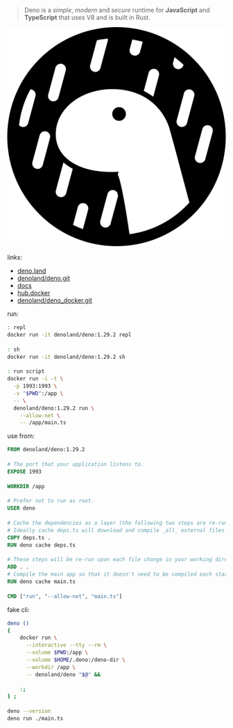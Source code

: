 
[deno.land]: https://deno.land
[denoland/deno.git]: https://github.com/denoland/deno.git
[docs]: https://deno.land/manual
[hub.docker]: https://hub.docker.com/r/denoland/deno
[denoland/deno_docker.git]: https://github.com/denoland/deno_docker.git

[pic-logo-repo]: https://deno.land/logo.svg
[pic-logo]: ./logo.svg

> Deno is a *simple*, *modern* and *secure*
>  runtime for **JavaScript** and **TypeScript**
>  that uses V8 and is built in Rust.
> 

![deno logo][pic-logo]

links: 

- [deno.land]
- [denoland/deno.git]
- [docs]
- [hub.docker]
- [denoland/deno_docker.git]

run: 

~~~ sh
: repl
docker run -it denoland/deno:1.29.2 repl

: sh
docker run -it denoland/deno:1.29.2 sh

: run script
docker run -i -t \
  -p 1993:1993 \
  -v "$PWD":/app \
  -- \
  denoland/deno:1.29.2 run \
    --allow-net \
    -- /app/main.ts
~~~

use from: 

~~~ dockerfile
FROM denoland/deno:1.29.2

# The port that your application listens to.
EXPOSE 1993

WORKDIR /app

# Prefer not to run as root.
USER deno

# Cache the dependencies as a layer (the following two steps are re-run only when deps.ts is modified).
# Ideally cache deps.ts will download and compile _all_ external files used in main.ts.
COPY deps.ts .
RUN deno cache deps.ts

# These steps will be re-run upon each file change in your working directory:
ADD . .
# Compile the main app so that it doesn't need to be compiled each startup/entry.
RUN deno cache main.ts

CMD ["run", "--allow-net", "main.ts"]
~~~

fake cli: 

~~~ sh
deno ()
{
    docker run \
      --interactive --tty --rm \
      --volume $PWD:/app \
      --volume $HOME/.deno:/deno-dir \
      --workdir /app \
      -- denoland/deno "$@" &&
    
    :;
} ;

deno --version
deno run ./main.ts
~~~



